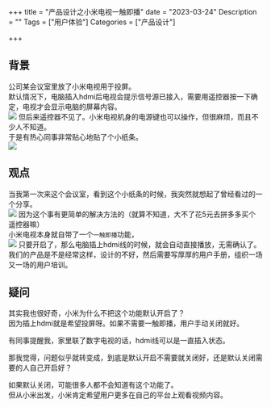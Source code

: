 +++
title = "产品设计之小米电视一触即播"
date = "2023-03-24"
Description = ""
Tags = ["用户体验"]
Categories = ["产品设计"]

+++
## 背景
公司某会议室里放了小米电视用于投屏。  
默认情况下，电脑插入hdmi后电视会提示信号源已接入，需要用遥控器按一下确定，电视才会显示电脑的屏幕内容。  
![](/images/hdmi_signal_found.png)
但后来遥控器不见了。小米电视机身的电源键也可以操作，但很麻烦，而且不少人不知道。  
于是有热心同事非常贴心地贴了个小纸条。  
![](/images/tips.jpg)
## 观点
当我第一次来这个会议室，看到这个小纸条的时候，我突然就想起了曾经看过的一个分享。  
![](/images/point.jpg)
因为这个事有更简单的解决方法的（就算不知道，大不了花5元去拼多多买个遥控器嘛）  
小米电视本身就自带了一个`一触即播`功能，  
![](/images/autoplay.png)
只要开启了，那么电脑插上hdmi线的时候，就会自动直接播放，无需确认了。
我们的产品是不是经常这样，设计的不好，然后需要写厚厚的用户手册，组织一场又一场的用户培训。  

## 疑问
其实我也很好奇，小米为什么不把这个功能默认开启了？  
因为插上hdmi就是希望投屏呀。如果不需要一触即播，用户手动关闭就好。

有同事提醒我，家里联了数字电视的话，hdmi线可以是一直插入状态。  

那我觉得，问题似乎就转变成，到底是默认开启不需要就关闭好，还是默认关闭需要的人自己开启好？

如果默认关闭，可能很多人都不会知道有这个功能了。  
但从小米出发，小米肯定希望用户更多在自己的平台上观看视频内容。